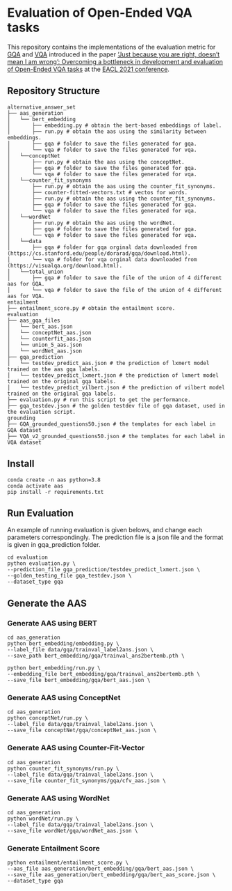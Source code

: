 # Evaluation of Open-Ended VQA tasks
This repository contains the implementations of the evaluation metric for [GQA](https://arxiv.org/pdf/1902.09506.pdf) and [VQA](https://arxiv.org/pdf/1505.00468.pdf) introduced in the paper [‘Just because you are right, doesn’t mean I am wrong’: Overcoming a bottleneck in development and evaluation of Open-Ended VQA tasks](https://arxiv.org/pdf/2103.15022.pdf) at the [EACL 2021 conference](https://2021.eacl.org/).

## Repository Structure
```
alternative_answer_set
├── aas_generation
│   └── bert_embedding
│       ├── embedding.py # obtain the bert-based embeddings of label.
│       ├── run.py # obtain the aas using the similarity between embeddings.
│       ├── gqa # folder to save the files generated for gqa. 
│       └── vqa # folder to save the files generated for vqa.  
│   └──conceptNet
│       ├── run.py # obtain the aas using the conceptNet.
│       ├── gqa # folder to save the files generated for gqa. 
│       └── vqa # folder to save the files generated for vqa.  
│   └──counter_fit_synonyms
│       ├── run.py # obtain the aas using the counter_fit_synonyms.
│       ├── counter-fitted-vectors.txt # vectos for words.
│       ├── run.py # obtain the aas using the counter_fit_synonyms.
│       ├── gqa # folder to save the files generated for gqa. 
│       └── vqa # folder to save the files generated for vqa. 
│   └──wordNet
│       ├── run.py # obtain the aas using the wordNet.
│       ├── gqa # folder to save the files generated for gqa. 
│       └── vqa # folder to save the files generated for vqa.  
│   └──data
│       ├── gqa # folder for gqa orginal data downloaded from (https://cs.stanford.edu/people/dorarad/gqa/download.html). 
│       └── vqa # folder for vqa orginal data downloaded from (https://visualqa.org/download.html). 
│   └──total_union
│       ├── gqa # folder to save the file of the union of 4 different aas for GQA. 
│       └── vqa # folder to save the file of the union of 4 different aas for VQA. 
entailment
├── entailment_score.py # obtain the entailment score.  
evaluation
├── aas_gqa_files
│   └── bert_aas.json  
│   └── conceptNet_aas.json  
│   └── counterfit_aas.json  
│   └── union_5_aas.json  
│   └── wordNet_aas.json  
├── gqa_prediction
│   └── testdev_predict_aas.json # the prediction of lxmert model trained on the aas gqa labels. 
│   └── testdev_predict_lxmert.json # the prediction of lxmert model trained on the original gqa labels.
│   └── testdev_predict_vilbert.json # the prediction of vilbert model trained on the original gqa labels.
├── evaluation.py # run this script to get the performance.
├── gqa_testdev.json # the golden testdev file of gqa dataset, used in the evaluation script. 
grounding
├── GQA_grounded_questions50.json # the templates for each label in GQA dataset 
├── VQA_v2_grounded_questions50.json # the templates for each label in VQA dataset 
```
## Install 
```
conda create -n aas python=3.8
conda activate aas
pip install -r requirements.txt
```
## Run Evaluation
An example of running evaluation is given belows, and change each parameters correspondingly. The prediction file is a json file and the format is given in gqa_prediction folder. 
```
cd evaluation
python evaluation.py \
--prediction_file gqa_prediction/testdev_predict_lxmert.json \
--golden_testing_file gqa_testdev.json \
--dataset_type gqa
```

## Generate the AAS 

### Generate AAS using BERT 
```
cd aas_generation
python bert_embedding/embedding.py \
--label_file data/gqa/trainval_label2ans.json \
--save_path bert_embedding/gqa/trainval_ans2bertemb.pth \

python bert_embedding/run.py \
--embedding_file bert_embedding/gqa/trainval_ans2bertemb.pth \
--save_file bert_embedding/gqa/bert_aas.json \
```
### Generate AAS using ConceptNet 
```
cd aas_generation
python conceptNet/run.py \
--label_file data/gqa/trainval_label2ans.json \
--save_file conceptNet/gqa/conceptNet_aas.json \
```

### Generate AAS using Counter-Fit-Vector 
```
cd aas_generation
python counter_fit_synonyms/run.py \
--label_file data/gqa/trainval_label2ans.json \
--save_file counter_fit_synonyms/gqa/cfv_aas.json \
```

### Generate AAS using WordNet
```
cd aas_generation
python wordNet/run.py \
--label_file data/gqa/trainval_label2ans.json \
--save_file wordNet/gqa/wordNet_aas.json \
```

### Generate Entailment Score 
```
python entailment/entailment_score.py \
--aas_file aas_generation/bert_embedding/gqa/bert_aas.json \
--save_file aas_generation/bert_embedding/gqa/bert_aas_score.json \
--dataset_type gqa
```